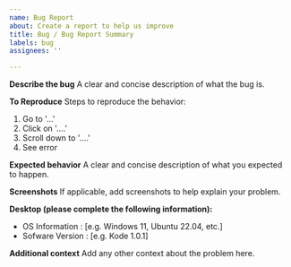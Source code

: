```yaml
---
name: Bug Report
about: Create a report to help us improve
title: Bug / Bug Report Summary
labels: bug
assignees: ''

---
```


**Describe the bug**
A clear and concise description of what the bug is.

**To Reproduce**
Steps to reproduce the behavior:
1. Go to '...'
2. Click on '....'
3. Scroll down to '....'
4. See error

**Expected behavior**
A clear and concise description of what you expected to happen.

**Screenshots**
If applicable, add screenshots to help explain your problem.

**Desktop (please complete the following information):**
 - OS Information  : [e.g. Windows 11, Ubuntu 22.04, etc.]
 - Sofware Version : [e.g. Kode 1.0.1]

**Additional context**
Add any other context about the problem here.
